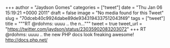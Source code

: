 
+++
author = "Jaydson Gomes"
categories = ["tweet"]
date = "Thu Jan 06 15:19:21 +0000 2011"
draft = false
image = "No media found for this Tweet"
slug = "70dceb40c9924dabe89de9343194337512043f49"
tags = ["tweet"]
title = """RT @rdohms: uuuu .. the n..."""
tweet = true
tweet_url = "https://twitter.com/jaydson/status/23035902083203072"
+++
RT @rdohms: uuuu .. the new PHP docs look freaking awesome! http://docs.php.net/
